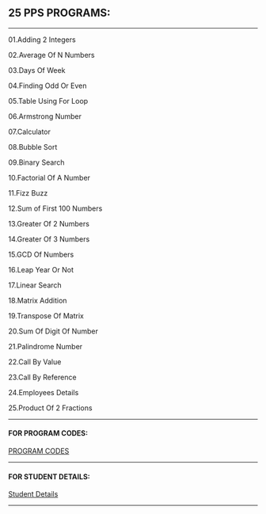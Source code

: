 ## 25 PPS PROGRAMS:

------------------



01.Adding 2 Integers 

02.Average Of N Numbers

03.Days Of Week

04.Finding Odd Or Even

05.Table Using For Loop

06.Armstrong Number

07.Calculator

08.Bubble Sort

09.Binary Search

10.Factorial Of A Number

11.Fizz Buzz

12.Sum of First 100 Numbers

13.Greater Of 2 Numbers

14.Greater Of 3 Numbers

15.GCD Of Numbers 

16.Leap Year Or Not 

17.Linear Search

18.Matrix Addition

19.Transpose Of Matrix

20.Sum Of Digit Of Number

21.Palindrome Number

22.Call By Value 

23.Call By Reference 

24.Employees Details

25.Product Of 2 Fractions


--------


 #### FOR PROGRAM CODES:

  [PROGRAM CODES](https://github.com/Bhupinder0008/PPS_Programs_1914125/blob/master/PROGRAM%20CODES.md)

 -----------

 ####  FOR STUDENT DETAILS:
  
  [Student Details](https://github.com/Bhupinder0008/PPS_Programs_1914125/blob/master/Student%20Details.md)

------------
